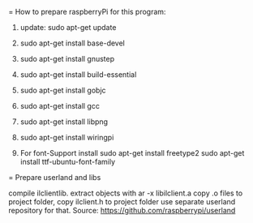 = How to prepare raspberryPi for this program:

1. update: sudo apt-get update
2. sudo apt-get install base-devel
3. sudo apt-get install gnustep
4. sudo apt-get install build-essential
5. sudo apt-get install gobjc
6. sudo apt-get install gcc
7. sudo apt-get install libpng
8. sudo apt-get install wiringpi	

	
9. For font-Support install
	sudo apt-get install freetype2
	sudo apt-get install ttf-ubuntu-font-family


= Prepare userland and libs

compile ilclientlib.
extract objects with ar -x libilclient.a
copy .o files to project folder, copy ilclient.h to project folder
use separate userland repository for that.
Source:
https://github.com/raspberrypi/userland

